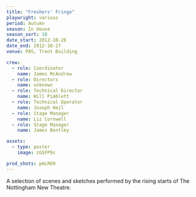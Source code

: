 ```yaml
---
title: "Freshers' Fringe"
playwright: various
period: Autumn
season: In House
season_sort: 10
date_start: 2012-10-26
date_end: 2012-10-27
venue: PAS, Trent Building

crew:
  - role: Coordinator
    name: James McAndrew
  - role: Directors
    name: unknown
  - role: Technical Director
    name: Will Pimblett
  - role: Technical Operator
    name: Joseph Heil
  - role: Stage Manager
    name: Liz Cornwell
  - role: Stage Manager
    name: James Bentley

assets:
  - type: poster
    image: zG5FP9c

prod_shots: pmLRD9
---
```


A selection of scenes and sketches performed by the rising starts of The Nottingham New Theatre.
